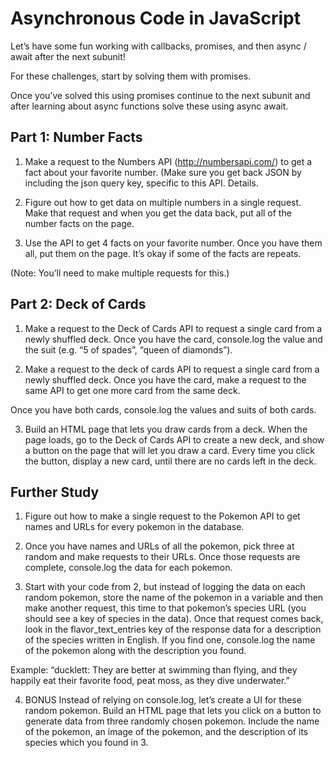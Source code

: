 # Asynchronous Code in JavaScript

Let’s have some fun working with callbacks, promises, and then async / await after the next subunit!

For these challenges, start by solving them with promises.

Once you’ve solved this using promises continue to the next subunit and after learning about async functions solve these using async await.

## Part 1: Number Facts

1. Make a request to the Numbers API (http://numbersapi.com/) to get a fact about your favorite number. (Make sure you get back JSON by including the json query key, specific to this API. Details.

2. Figure out how to get data on multiple numbers in a single request. Make that request and when you get the data back, put all of the number facts on the page.

3. Use the API to get 4 facts on your favorite number. Once you have them all, put them on the page. It’s okay if some of the facts are repeats.

(Note: You’ll need to make multiple requests for this.)

## Part 2: Deck of Cards

1. Make a request to the Deck of Cards API to request a single card from a newly shuffled deck. Once you have the card, console.log the value and the suit (e.g. “5 of spades”, “queen of diamonds”).

2. Make a request to the deck of cards API to request a single card from a newly shuffled deck. Once you have the card, make a request to the same API to get one more card from the same deck.

Once you have both cards, console.log the values and suits of both cards.

3. Build an HTML page that lets you draw cards from a deck. When the page loads, go to the Deck of Cards API to create a new deck, and show a button on the page that will let you draw a card. Every time you click the button, display a new card, until there are no cards left in the deck.

## Further Study

1. Figure out how to make a single request to the Pokemon API to get names and URLs for every pokemon in the database.

2. Once you have names and URLs of all the pokemon, pick three at random and make requests to their URLs. Once those requests are complete, console.log the data for each pokemon.

3. Start with your code from 2, but instead of logging the data on each random pokemon, store the name of the pokemon in a variable and then make another request, this time to that pokemon’s species URL (you should see a key of species in the data). Once that request comes back, look in the flavor_text_entries key of the response data for a description of the species written in English. If you find one, console.log the name of the pokemon along with the description you found.

Example: “ducklett: They are better at swimming than flying, and they happily eat their favorite food, peat moss, as they dive underwater.”

4. BONUS Instead of relying on console.log, let’s create a UI for these random pokemon. Build an HTML page that lets you click on a button to generate data from three randomly chosen pokemon. Include the name of the pokemon, an image of the pokemon, and the description of its species which you found in 3.
